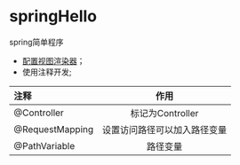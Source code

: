 # springHello
spring简单程序
+ [配置视图渲染器](https://github.com/guohaodong27/springHello/blob/v0.1/src/mvc.xml)；
+ 使用注释开发;

|注释|作用|
|:---|:---:|
|@Controller|标记为Controller|
|@RequestMapping|设置访问路径可以加入路径变量|
|@PathVariable|路径变量|

  
